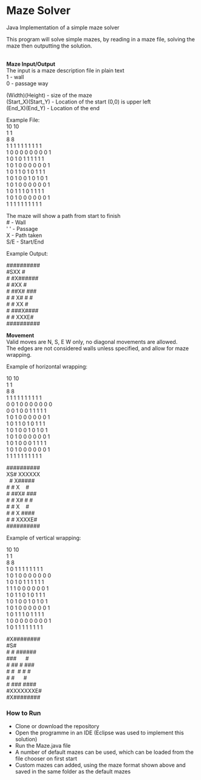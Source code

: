 # Maze Solver
Java Implementation of a simple maze solver

This program will solve simple mazes, by reading in a maze file, solving the maze then outputting the solution.

<br><b>Maze Input/Output</b>
<br>The input is a maze description file in plain text
<br>1 - wall
<br>0 - passage way

(Width)(Height) - size of the maze
<br>(Start_X)(Start_Y) - Location of the start (0,0) is upper left
<br>(End_X)(End_Y) - Location of the end

Example File:
<br> 10 10
<br>1 1
<br>8 8
<br>1 1 1 1 1 1 1 1 1 1
<br>1 0 0 0 0 0 0 0 0 1
<br>1 0 1 0 1 1 1 1 1 1
<br>1 0 1 0 0 0 0 0 0 1
<br>1 0 1 1 0 1 0 1 1 1
<br>1 0 1 0 0 1 0 1 0 1
<br>1 0 1 0 0 0 0 0 0 1
<br>1 0 1 1 1 0 1 1 1 1
<br>1 0 1 0 0 0 0 0 0 1
<br>1 1 1 1 1 1 1 1 1 1

The maze will show a path from start to finish
<br># - Wall
<br>' ' - Passage
<br>X - Path taken
<br>S/E - Start/End

Example Output:
<br><p>##########
<br>#SXX     #
<br># #X######
<br># #XX    #
<br># ##X# ###
<br># # X# # #
<br># # XX   #
<br># ###X####
<br># #  XXXE#
<br>##########</p>

<b>Movement</b>
<br>Valid moves are N, S, E W only, no diagonal movements are allowed.
<br>The edges are not considered walls unless specified, and allow for maze wrapping.

Example of horizontal wrapping:

10 10
<br>1 1
<br>8 8
<br>1 1 1 1 1 1 1 1 1 1 
<br>0 0 1 0 0 0 0 0 0 0 
<br>0 0 1 0 0 1 1 1 1 1 
<br>1 0 1 0 0 0 0 0 0 1 
<br>1 0 1 1 0 1 0 1 1 1 
<br>1 0 1 0 0 1 0 1 0 1 
<br>1 0 1 0 0 0 0 0 0 1 
<br>1 0 1 0 0 0 1 1 1 1 
<br>1 0 1 0 0 0 0 0 0 1 
<br>1 1 1 1 1 1 1 1 1 1 

<p>##########<br>
XS#&nbsp;XXXXXX<br>
&nbsp;&nbsp;#&nbsp;X#####<br>
#&nbsp;#&nbsp;X&nbsp;&nbsp;&nbsp;&nbsp;#<br>
#&nbsp;##X#&nbsp;###<br>
#&nbsp;#&nbsp;X#&nbsp;#&nbsp;#<br>
#&nbsp;#&nbsp;X&nbsp;&nbsp;&nbsp;&nbsp;#<br>
#&nbsp;#&nbsp;X&nbsp;####<br>
#&nbsp;#&nbsp;XXXXE#<br>
##########</p>

Example of vertical wrapping:

10 10
<br>1 1
<br>8 8
<br>1 0 1 1 1 1 1 1 1 1 
<br>1 0 1 0 0 0 0 0 0 0 
<br>1 0 1 0 1 1 1 1 1 1 
<br>1 1 1 0 0 0 0 0 0 1 
<br>1 0 1 1 0 1 0 1 1 1 
<br>1 0 1 0 0 1 0 1 0 1 
<br>1 0 1 0 0 0 0 0 0 1 
<br>1 0 1 1 1 0 1 1 1 1 
<br>1 0 0 0 0 0 0 0 0 1 
<br>1 0 1 1 1 1 1 1 1 1 

<p>#X########<br>
#S#&nbsp;&nbsp;&nbsp;&nbsp;&nbsp;&nbsp;&nbsp;<br>       
#&nbsp;#&nbsp;######<br>
###&nbsp;&nbsp;&nbsp;&nbsp;&nbsp;&nbsp;#<br>
#&nbsp;##&nbsp;#&nbsp;###<br>
#&nbsp;#&nbsp;&nbsp;#&nbsp;#&nbsp;#<br>
#&nbsp;#&nbsp;&nbsp;&nbsp;&nbsp;&nbsp;&nbsp;#<br>
#&nbsp;###&nbsp;####<br>
#XXXXXXXE#<br>
#X########</p>


<h3> How to Run </h3>
<ul><li>Clone or download the repository</li>
<li>Open the programme in an IDE (Eclipse was used to implement this solution)</li>
<li>Run the Maze.java file</li>
<li>A number of default mazes can be used, which can be loaded from the file chooser on first start</li> <li>Custom mazes can added, using the maze format shown above and saved in the same folder as the default mazes</li></ul>

